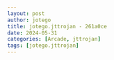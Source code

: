 ```yaml
---
layout: post
author: jotego
title: jotego.jttrojan - 261a0ce
date: 2024-05-31
categories: [Arcade, jttrojan]
tags: [jotego.jttrojan]
---
```


